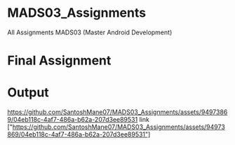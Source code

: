 # MADS03_Assignments
All Assignments MADS03 (Master Android Development)
# Final Assignment 
# Output
https://github.com/SantoshMane07/MADS03_Assignments/assets/94973869/04eb118c-4af7-486a-b62a-207d3ee89531
link ["https://github.com/SantoshMane07/MADS03_Assignments/assets/94973869/04eb118c-4af7-486a-b62a-207d3ee89531"]
